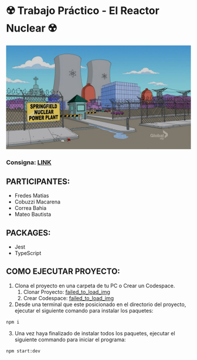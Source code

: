 # ☢️ Trabajo Práctico - El Reactor Nuclear ☢️

![failed_to_load_img](./imgs/image.png)

### Consigna: [LINK](./CONSIGNA.md)

## PARTICIPANTES:
- Fredes Matias
- Cobuzzi Macarena
- Correa Bahia
- Mateo	Bautista


## PACKAGES:
- Jest
- TypeScript

## COMO EJECUTAR PROYECTO:
1. Clona el proyecto en una carpeta de tu PC o Crear un Codespace.
    1. Clonar Proyecto:
    [failed_to_load_img](./imgs/clonar_proyecto.PNG)
    2. Crear Codespace:
    [failed_to_load_img](./imgs/crear_codespace.PNG)
2. Desde una terminal que este posicionado en el directorio del proyecto, ejecutar el siguiente comando para instalar los paquetes:
```bash
npm i
```
3. Una vez haya finalizado de instalar todos los paquetes, ejecutar el siguiente commando para iniciar el programa:
```bash
npm start:dev
```